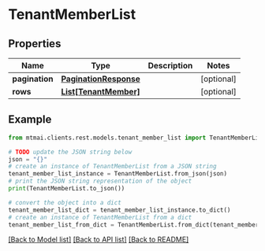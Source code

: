 # TenantMemberList


## Properties

Name | Type | Description | Notes
------------ | ------------- | ------------- | -------------
**pagination** | [**PaginationResponse**](PaginationResponse.md) |  | [optional] 
**rows** | [**List[TenantMember]**](TenantMember.md) |  | [optional] 

## Example

```python
from mtmai.clients.rest.models.tenant_member_list import TenantMemberList

# TODO update the JSON string below
json = "{}"
# create an instance of TenantMemberList from a JSON string
tenant_member_list_instance = TenantMemberList.from_json(json)
# print the JSON string representation of the object
print(TenantMemberList.to_json())

# convert the object into a dict
tenant_member_list_dict = tenant_member_list_instance.to_dict()
# create an instance of TenantMemberList from a dict
tenant_member_list_from_dict = TenantMemberList.from_dict(tenant_member_list_dict)
```
[[Back to Model list]](../README.md#documentation-for-models) [[Back to API list]](../README.md#documentation-for-api-endpoints) [[Back to README]](../README.md)


